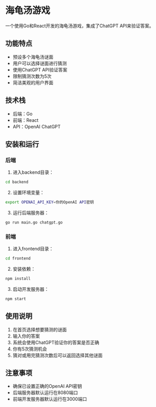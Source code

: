 # 海龟汤游戏

一个使用Go和React开发的海龟汤游戏，集成了ChatGPT API来验证答案。

## 功能特点

- 预设多个海龟汤谜面
- 用户可以选择谜面进行猜测
- 使用ChatGPT API验证答案
- 限制猜测次数为5次
- 简洁美观的用户界面

## 技术栈

- 后端：Go
- 前端：React
- API：OpenAI ChatGPT

## 安装和运行

### 后端

1. 进入backend目录：
```bash
cd backend
```

2. 设置环境变量：
```bash
export OPENAI_API_KEY=你的OpenAI API密钥
```

3. 运行后端服务器：
```bash
go run main.go chatgpt.go
```

### 前端

1. 进入frontend目录：
```bash
cd frontend
```

2. 安装依赖：
```bash
npm install
```

3. 启动开发服务器：
```bash
npm start
```

## 使用说明

1. 在首页选择想要猜测的谜面
2. 输入你的答案
3. 系统会使用ChatGPT验证你的答案是否正确
4. 你有5次猜测机会
5. 猜对或用完猜测次数后可以返回选择其他谜面

## 注意事项

- 确保已设置正确的OpenAI API密钥
- 后端服务器默认运行在8080端口
- 前端开发服务器默认运行在3000端口 
